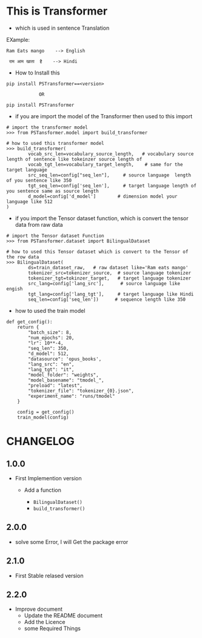# This is Transformer 
- which is used in sentence Translation

EXample:  
    
    Ram Eats mango    --> English 

     राम आम खाता  है    --> Hindi


- How to Install this 
```
pip install PSTransformer==<version>

            OR

pip install PSTransformer
```


- if you are import the model of the Transformer then used to this import 
```
# import the transformer model 
>>> from PSTansformer.model import build_transformer

# how to used this transformer model 
>>> build_transformer(
        vocab_src_len=vocabulary_source_length,   # vocabulary source length of sentence like tokeinzer source length of 
        vocab_tgt_len=vocabulary_target_length,    # same for the target language 
        src_seq_len=config["seq_len"],     # source language  length of you sentence like 350 
        tgt_seq_len=config['seq_len'],     # target language length of you sentence same as source length
        d_model=config['d_model']        # dimension model your language like 512
)
```




- if you import the Tensor dataset function, which is convert the tensor data from raw data 
```
# import the Tensor dataset Function
>>> from PSTansformer.dataset import BilingualDataset

# how to used this Tensor dataset which is convert to the Tensor of the row data 
>>> BilingualDataset(
        ds=train_dataset_raw,   # raw dataset like='Ram eats mango'
        tokenizer_src=tokenizer_source,  # source language tokenizer 
        tokenizer_tgt=tokinzer_target,   # target language tokenizer
        src_lang=config['lang_src'],      # source language like engish
        tgt_lang=config['lang_tgt'],     # target language like Hindi
        seq_len=config['seq_len'])      # sequence length like 350
```

- how to used the train model 
```
def get_config():
    return {
        "batch_size": 8,
        "num_epochs": 20,
        "lr": 10**-4,
        "seq_len": 350,
        "d_model": 512,
        "datasource": 'opus_books',
        "lang_src": "en",
        "lang_tgt": "it",
        "model_folder": "weights",
        "model_basename": "tmodel_",
        "preload": "latest",
        "tokenizer_file": "tokenizer_{0}.json",
        "experiment_name": "runs/tmodel"
    }
```

```
    config = get_config()
    train_model(config)
```


# CHANGELOG

## 1.0.0

- First Implemention version
    - Add a function 

        - ```BilingualDataset()```
        - ```build_transformer()```


## 2.0.0
- solve some Error, I will Get the package error 

## 2.1.0 
- First Stable relased version

   

## 2.2.0
- Improve document
    - Update the README document
    - Add the Licence 
    - some Required Things 


